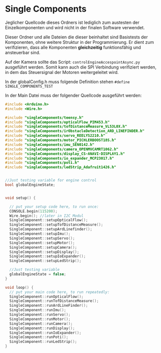 # Single Components
Jeglicher Quellcode dieses Ordners ist lediglich zum austesten der Einzelkomponenten und wird nicht in der finalen Software verwendet.

Dieser Ordner und alle Dateien die dieser beinhaltet sind Basistests der Komponenten, ohne weitere Struktur in der Programmierung. Er dient zum verifizieren, dass alle Komponenten **gleichzeitig** funktionsfähig und ansteuerbar sind.  

Auf der Kamera sollte das Script: ```controlEngineAccespointAsync.py``` ausgeführt werden. Somit kann auch die SPI Verbindung verifiziert werden, in dem das Steuersignal der Motoren weitergeleitet wird.

In der globalConfig.h muss folgende Definition stehen ```#define SINGLE_COMPONENTS_TEST ```

In der Main Datei muss der folgender Quellcode ausgeführt werden:
```c++
#include <Arduino.h>
#include <Wire.h>

#include "singleComponents/teensy.h"
#include "singleComponents/opticalFlow_PIM453.h"
#include "singleComponents/tofDistanceMeasure_VL53L0X.h"
#include "singleComponents/irObstacleDetection_ARD_LINEFINDER.h"
#include "singleComponents/servo_REELYS2210.h"
#include "singleComponents/motor_PICHLERBOOST18S.h"
#include "singleComponents/imu_SEN0142.h"
#include "singleComponents/camera_OPENMVCAMRT1062.h"
#include "singleComponents/display_CS-ANAVI-DISPLAY1.h"
#include "singleComponents/io_expander_MCP23017.h"
#include "singleComponents/poti.h"
#include "singleComponents/ledStrip_Adafruit1426.h"


//Just testing variable for engine control
bool globalEngineState;


void setup() {

  // put your setup code here, to run once:
  CONSOLE.begin(115200);
  Wire.begin(); //later in I2C Modul
  SingleComponent::setupOpticalFlow();
  SingleComponent::setupTofDistanceMeasure();
  SingleComponent::setupArdLinefinder();
  SingleComponent::setupImu();
  SingleComponent::setupServo();
  SingleComponent::setupMotor();
  SingleComponent::setupCamera();
  SingleComponent::setupDisplay();
  SingleComponent::setupIoExpander();
  SingleComponent::setupLedStrip();

  //Just testing variable
  globalEngineState = false;
}

void loop() {
  // put your main code here, to run repeatedly:
  SingleComponent::runOpticalFlow();
  SingleComponent::runTofDistanceMeasure();
  SingleComponent::runArdLineFinder();
  SingleComponent::runImu();
  SingleComponent::runServo();
  SingleComponent::runMotor();
  SingleComponent::runCamera();
  SingleComponent::runDisplay();
  SingleComponent::runIoExpander();
  SingleComponent::runPoti();
  SingleComponent::runLedStrip();
} 
```
